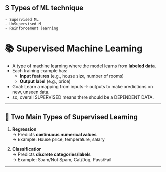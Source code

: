 ## 3 Types of ML technique

    - Supervised ML
    - UnSupervised ML
    - Reinforcement learning

# 📚 Supervised Machine Learning

- A type of machine learning where the model learns from **labeled data**.
- Each training example has:
  - **Input features** (e.g., house size, number of rooms)
  - **Output label** (e.g., price)
- Goal: Learn a mapping from inputs → outputs to make predictions on new, unseen data.
- so, overall SUPERVISED means there should be a DEPENDENT DATA.

---

## 🎯 Two Main Types of Supervised Learning

1. **Regression**  
   → Predicts **continuous numerical values**  
   → Example: House price, temperature, salary

2. **Classification**  
   → Predicts **discrete categories/labels**  
   → Example: Spam/Not Spam, Cat/Dog, Pass/Fail

---

